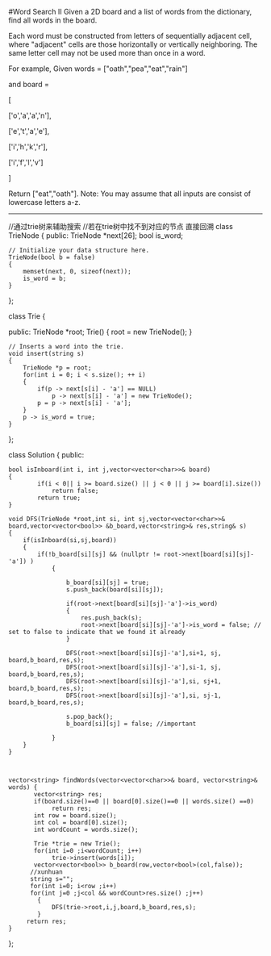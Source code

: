 #Word Search II
Given a 2D board and a list of words from the dictionary, find all words in the board.

Each word must be constructed from letters of sequentially adjacent cell, where "adjacent" cells are those horizontally or vertically neighboring. 
The same letter cell may not be used more than once in a word.

For example,
Given words = ["oath","pea","eat","rain"] 

and board =

[

  ['o','a','a','n'],

  ['e','t','a','e'],

  ['i','h','k','r'],

  ['i','f','l','v']

]

Return ["eat","oath"].
Note:
You may assume that all inputs are consist of lowercase letters a-z.



---





//通过trie树来辅助搜索
//若在trie树中找不到对应的节点 直接回溯
class TrieNode
{
public:
    TrieNode *next[26];
    bool is_word;

    // Initialize your data structure here.
    TrieNode(bool b = false)
    {
        memset(next, 0, sizeof(next));
        is_word = b;
    }
};

class Trie
{
    
public:
	TrieNode *root;
    Trie()
    {
        root = new TrieNode();
    }

    // Inserts a word into the trie.
    void insert(string s)
    {
        TrieNode *p = root;
        for(int i = 0; i < s.size(); ++ i)
        {
            if(p -> next[s[i] - 'a'] == NULL)
                p -> next[s[i] - 'a'] = new TrieNode();
            p = p -> next[s[i] - 'a'];
        }
        p -> is_word = true;
    }

};


class Solution {
public:

    bool isInboard(int i, int j,vector<vector<char>>& board)
    {
            if(i < 0|| i >= board.size() || j < 0 || j >= board[i].size())
                return false;
            return true;
    }

    void DFS(TrieNode *root,int si, int sj,vector<vector<char>>& board,vector<vector<bool>> &b_board,vector<string>& res,string& s)
    {
    	if(isInboard(si,sj,board))
    	{
    		if(!b_board[si][sj] && (nullptr != root->next[board[si][sj]-'a']) )
                {
                    
                    b_board[si][sj] = true;
                    s.push_back(board[si][sj]);
                    
                    if(root->next[board[si][sj]-'a']->is_word)
                    {
                        res.push_back(s);
                        root->next[board[si][sj]-'a']->is_word = false; // set to false to indicate that we found it already
                    }
                    
                    DFS(root->next[board[si][sj]-'a'],si+1, sj, board,b_board,res,s);
                    DFS(root->next[board[si][sj]-'a'],si-1, sj, board,b_board,res,s);
                    DFS(root->next[board[si][sj]-'a'],si, sj+1, board,b_board,res,s);
                    DFS(root->next[board[si][sj]-'a'],si, sj-1, board,b_board,res,s);

                    s.pop_back();
                    b_board[si][sj] = false; //important
                    
                }
    	}
    }



    vector<string> findWords(vector<vector<char>>& board, vector<string>& words) {
           vector<string> res;
           if(board.size()==0 || board[0].size()==0 || words.size() ==0)
                return res;
           int row = board.size();
           int col = board[0].size();
           int wordCount = words.size();

           Trie *trie = new Trie();
           for(int i=0 ;i<wordCount; i++)
                trie->insert(words[i]);
           vector<vector<bool>> b_board(row,vector<bool>(col,false));
          //xunhuan
          string s="";
          for(int i=0; i<row ;i++)
          for(int j=0 ;j<col && wordCount>res.size() ;j++)
            {
				DFS(trie->root,i,j,board,b_board,res,s);
            }
         return res;
    }
};
